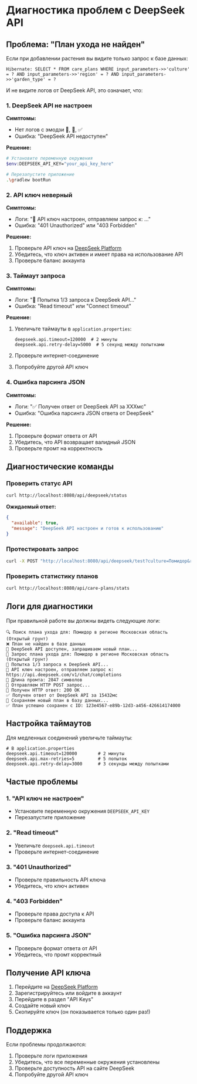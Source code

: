 # Диагностика проблем с DeepSeek API

## Проблема: "План ухода не найден"

Если при добавлении растения вы видите только запрос к базе данных:
```
Hibernate: SELECT * FROM care_plans WHERE input_parameters->>'culture' = ? AND input_parameters->>'region' = ? AND input_parameters->>'garden_type' = ?
```

И не видите логов от DeepSeek API, это означает, что:

### 1. DeepSeek API не настроен

**Симптомы:**
- Нет логов с эмодзи 🌱, 🔄, ✅
- Ошибка: "DeepSeek API недоступен"

**Решение:**
```bash
# Установите переменную окружения
$env:DEEPSEEK_API_KEY="your_api_key_here"

# Перезапустите приложение
.\gradlew bootRun
```

### 2. API ключ неверный

**Симптомы:**
- Логи: "🔑 API ключ настроен, отправляем запрос к: ..."
- Ошибка: "401 Unauthorized" или "403 Forbidden"

**Решение:**
1. Проверьте API ключ на [DeepSeek Platform](https://platform.deepseek.com/)
2. Убедитесь, что ключ активен и имеет права на использование API
3. Проверьте баланс аккаунта

### 3. Таймаут запроса

**Симптомы:**
- Логи: "🔄 Попытка 1/3 запроса к DeepSeek API..."
- Ошибка: "Read timeout" или "Connect timeout"

**Решение:**
1. Увеличьте таймауты в `application.properties`:
   ```properties
   deepseek.api.timeout=120000  # 2 минуты
   deepseek.api.retry-delay=5000  # 5 секунд между попытками
   ```

2. Проверьте интернет-соединение
3. Попробуйте другой API ключ

### 4. Ошибка парсинга JSON

**Симптомы:**
- Логи: "✅ Получен ответ от DeepSeek API за XXXмс"
- Ошибка: "Ошибка парсинга JSON ответа от DeepSeek"

**Решение:**
1. Проверьте формат ответа от API
2. Убедитесь, что API возвращает валидный JSON
3. Проверьте промт на корректность

## Диагностические команды

### Проверить статус API
```bash
curl http://localhost:8080/api/deepseek/status
```

**Ожидаемый ответ:**
```json
{
  "available": true,
  "message": "DeepSeek API настроен и готов к использованию"
}
```

### Протестировать запрос
```bash
curl -X POST "http://localhost:8080/api/deepseek/test?culture=Помидор&region=Московская%20область&gardenType=Открытый%20грунт"
```

### Проверить статистику планов
```bash
curl http://localhost:8080/api/care-plans/stats
```

## Логи для диагностики

При правильной работе вы должны видеть следующие логи:

```
🔍 Поиск плана ухода для: Помидор в регионе Московская область (Открытый грунт)
❌ План не найден в базе данных
🤖 DeepSeek API доступен, запрашиваем новый план...
🌱 Запрос плана ухода для: Помидор в регионе Московская область (Открытый грунт)
🔄 Попытка 1/3 запроса к DeepSeek API...
🔑 API ключ настроен, отправляем запрос к: https://api.deepseek.com/v1/chat/completions
📝 Длина промта: 2847 символов
🚀 Отправляем HTTP POST запрос...
📡 Получен HTTP ответ: 200 OK
✅ Получен ответ от DeepSeek API за 15432мс
💾 Сохраняем новый план в базу данных...
✅ План успешно сохранен с ID: 123e4567-e89b-12d3-a456-426614174000
```

## Настройка таймаутов

Для медленных соединений увеличьте таймауты:

```properties
# В application.properties
deepseek.api.timeout=120000        # 2 минуты
deepseek.api.max-retries=5         # 5 попыток
deepseek.api.retry-delay=3000      # 3 секунды между попытками
```

## Частые проблемы

### 1. "API ключ не настроен"
- Установите переменную окружения `DEEPSEEK_API_KEY`
- Перезапустите приложение

### 2. "Read timeout"
- Увеличьте `deepseek.api.timeout`
- Проверьте интернет-соединение

### 3. "401 Unauthorized"
- Проверьте правильность API ключа
- Убедитесь, что ключ активен

### 4. "403 Forbidden"
- Проверьте права доступа к API
- Проверьте баланс аккаунта

### 5. "Ошибка парсинга JSON"
- Проверьте формат ответа от API
- Убедитесь, что промт корректный

## Получение API ключа

1. Перейдите на [DeepSeek Platform](https://platform.deepseek.com/)
2. Зарегистрируйтесь или войдите в аккаунт
3. Перейдите в раздел "API Keys"
4. Создайте новый ключ
5. Скопируйте ключ (он показывается только один раз!)

## Поддержка

Если проблемы продолжаются:
1. Проверьте логи приложения
2. Убедитесь, что все переменные окружения установлены
3. Проверьте доступность API на сайте DeepSeek
4. Попробуйте другой API ключ
